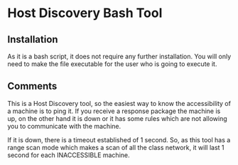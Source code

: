 
# Host Discovery Bash Tool

## Installation

As it is a bash script, it does not require any further installation. You will only need to make the file executable for the user who is going to execute it.

## Comments

This is a Host Discovery tool, so the easiest way to know the accessibility of a machine is to ping it. If you receive a response package the machine is up, on the other hand it is down or it has some rules which are not allowing you to communicate with the machine.

If it is down, there is a timeout established of 1 second. So, as this tool has a range scan mode which makes a scan of all the class network, it will last 1 second for each INACCESSIBLE machine. 
